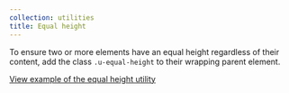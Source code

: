 ```yaml
---
collection: utilities
title: Equal height
---
```


To ensure two or more elements have an equal height regardless of their content, add the class `.u-equal-height` to their wrapping parent element.

<a href="https://ubuntudesign.github.io/vanilla-framework/examples/utilities/equal-height/"
    class="js-example">
    View example of the equal height utility
</a>

